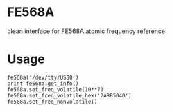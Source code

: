 FE568A
======

clean interface for FE568A atomic frequency reference

Usage
=====

    fe568a('/dev/tty/USB0')
    print fe568a.get_info()
    fe568a.set_freq_volatile(10**7)
    fe568a.set_freq_volatile_hex('2ABB5040')
    fe568a.set_freq_nonvolatile()
